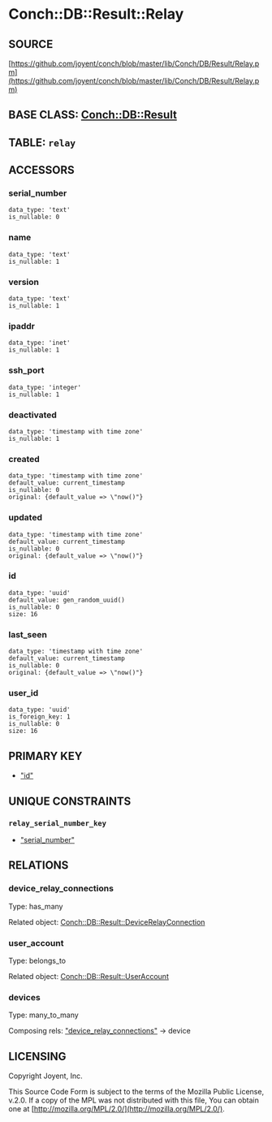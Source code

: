 # Conch::DB::Result::Relay

## SOURCE

[https://github.com/joyent/conch/blob/master/lib/Conch/DB/Result/Relay.pm](https://github.com/joyent/conch/blob/master/lib/Conch/DB/Result/Relay.pm)

## BASE CLASS: [Conch::DB::Result](../modules/Conch%3A%3ADB%3A%3AResult)

## TABLE: `relay`

## ACCESSORS

### serial\_number

```
data_type: 'text'
is_nullable: 0
```

### name

```
data_type: 'text'
is_nullable: 1
```

### version

```
data_type: 'text'
is_nullable: 1
```

### ipaddr

```
data_type: 'inet'
is_nullable: 1
```

### ssh\_port

```
data_type: 'integer'
is_nullable: 1
```

### deactivated

```
data_type: 'timestamp with time zone'
is_nullable: 1
```

### created

```
data_type: 'timestamp with time zone'
default_value: current_timestamp
is_nullable: 0
original: {default_value => \"now()"}
```

### updated

```
data_type: 'timestamp with time zone'
default_value: current_timestamp
is_nullable: 0
original: {default_value => \"now()"}
```

### id

```
data_type: 'uuid'
default_value: gen_random_uuid()
is_nullable: 0
size: 16
```

### last\_seen

```
data_type: 'timestamp with time zone'
default_value: current_timestamp
is_nullable: 0
original: {default_value => \"now()"}
```

### user\_id

```
data_type: 'uuid'
is_foreign_key: 1
is_nullable: 0
size: 16
```

## PRIMARY KEY

- ["id"](#id)

## UNIQUE CONSTRAINTS

### `relay_serial_number_key`

- ["serial\_number"](#serial_number)

## RELATIONS

### device\_relay\_connections

Type: has\_many

Related object: [Conch::DB::Result::DeviceRelayConnection](../modules/Conch%3A%3ADB%3A%3AResult%3A%3ADeviceRelayConnection)

### user\_account

Type: belongs\_to

Related object: [Conch::DB::Result::UserAccount](../modules/Conch%3A%3ADB%3A%3AResult%3A%3AUserAccount)

### devices

Type: many\_to\_many

Composing rels: ["device\_relay\_connections"](#device_relay_connections) -> device

## LICENSING

Copyright Joyent, Inc.

This Source Code Form is subject to the terms of the Mozilla Public License,
v.2.0. If a copy of the MPL was not distributed with this file, You can obtain
one at [http://mozilla.org/MPL/2.0/](http://mozilla.org/MPL/2.0/).
